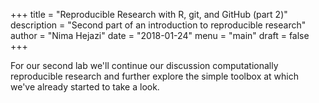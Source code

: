 +++
title = "Reproducible Research with R, git, and GitHub (part 2)"
description = "Second part of an introduction to reproducible research"
author = "Nima Hejazi"
date = "2018-01-24"
menu = "main"
draft = false
+++

For our second lab we'll continue our discussion computationally reproducible
research and further explore the simple toolbox at which we've already started
to take a look.

